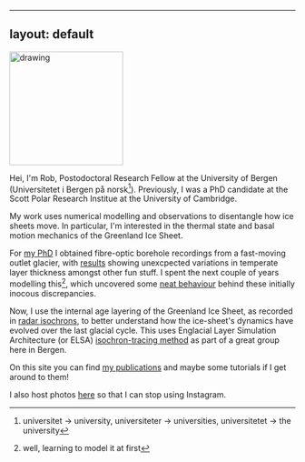 <!---
layout: page
title: Who am I?
permalink: /about
image: cambridge-1.jpg
--->

---
layout: default
---

<!--![again2](/assets/img/rob-1.jpg)-->

<img src="/assets/img/rob-2.jpg" alt="drawing" width="200"/>

Hei, I'm Rob, Postodoctoral Research Fellow at the University of Bergen (Universitetet i Bergen på norsk[^1]). Previously, I was a PhD candidate at the Scott Polar Research Institue at the University of Cambridge. 

My work uses numerical modelling and observations to disentangle how ice sheets move. In particular, I'm interested in the thermal state and basal motion mechanics of the Greenland Ice Sheet. 

For [my PhD](https://doi.org/10.17863/CAM.90692) I obtained fibre-optic borehole recordings from a fast-moving outlet glacier, with [results](https://doi.org/10.1126/sciadv.abe7136) showing unexcpected variations in temperate layer thickness amongst other fun stuff. I spent the next couple of years modelling this[^2],  which uncovered some [neat behaviour](https://www.science.org/doi/10.1126/sciadv.abq5180) behind these initially inocous discrepancies. 

Now, I use the internal age layering of the Greenland Ice Sheet, as recorded in [radar isochrons](https://doi.org/10.1002/2014JF003215), to better understand how the ice-sheet's dynamics have evolved over the last glacial cycle. This uses Englacial Layer Simulation Architecture (or ELSA) [isochron-tracing method](https://doi.org/10.5194/tc-15-4539-2021) as part of a great group here in Bergen. 

On this site you can find [my publications](https://rlawglacio.github.io/publications) and maybe some tutorials if I get around to them!

I also host photos [here](./photos.html) so that I can stop using Instagram. 

[^1]: universitet -> university, universiteter -> universities, universitetet -> the university
[^2]: well, learning to model it at first
